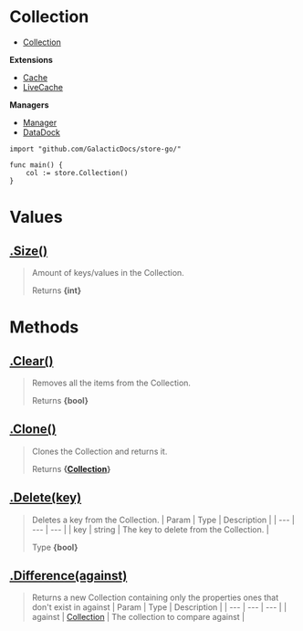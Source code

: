 # Collection

* [Collection](https://github.com/GalacticDocs/store-go/blob/main/Docs/Collection.md)

**Extensions**
* [Cache](https://github.com/GalacticDocs/store-go/blob/main/Docs/Cache.md)
* [LiveCache](https://github.com/GalacticDocs/store-go/blob/main/Docs/LiveCache.md)

**Managers**
* [Manager](https://github.com/GalacticDocs/store-go/blob/main/Docs/Manager.md)
* [DataDock](https://github.com/GalacticDocs/store-go/blob/main/Docs/DataDock.md)

```golang
import "github.com/GalacticDocs/store-go/"

func main() {
    col := store.Collection()
}
```

# Values
## [.Size()](https://github.com/GalacticDocs/store-go/blob/main/collection/collection.go#L)
> Amount of keys/values in the Collection.
>
> Returns **{int}**

# Methods
## [.Clear()](https://github.com/GalacticDocs/store-go/blob/main/collection/collection.go#L24)
> Removes all the items from the Collection.
>
> Returns **{bool}**

## [.Clone()](https://github.com/GalacticDocs/store-go/blob/main/collection/collection.go#L36)
> Clones the Collection and returns it.
>
> Returns **{[Collection](https://github.com/GalacticDocs/store-go/blob/main/Docs/Collection.md)}**

## [.Delete(key)](https://github.com/GalacticDocs/store-go/blob/main/collection/collection.go#L76)
> Deletes a key from the Collection.
> | Param | Type | Description |
> | --- | --- | --- |
> | key | string | The key to delete from the Collection. |
>
> Type **{bool}**

## [.Difference(against)](https://github.com/GalacticDocs/store-go/blob/main/collection/collection.go#L95)
> Returns a new Collection containing only the properties ones that don't exist in against
> | Param | Type | Description |
> | --- | --- | --- |
> | against | [Collection](https://github.com/GalacticDocs/store-go/blob/main/Docs/Collection.md) | The collection to compare against |